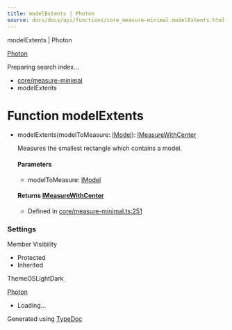 ```yaml
---
title: modelExtents | Photon
source: docs/docs/api/functions/core_measure-minimal.modelExtents.html
---
```


modelExtents | Photon

[Photon](../index.md)




Preparing search index...

* [core/measure-minimal](../modules/core_measure-minimal.md)
* modelExtents

# Function modelExtents

* modelExtents(modelToMeasure: [IModel](../interfaces/core_schema.IModel.md)): [IMeasureWithCenter](../interfaces/core_maker.IMeasureWithCenter.md)

  Measures the smallest rectangle which contains a model.

  #### Parameters

  + modelToMeasure: [IModel](../interfaces/core_schema.IModel.md)

  #### Returns [IMeasureWithCenter](../interfaces/core_maker.IMeasureWithCenter.md)

  + Defined in [core/measure-minimal.ts:251](https://github.com/mwhite454/photon/blob/main/packages/photon/src/core/measure-minimal.ts#L251)

### Settings

Member Visibility

* Protected
* Inherited

ThemeOSLightDark

[Photon](../index.md)

* Loading...

Generated using [TypeDoc](https://typedoc.org/)
